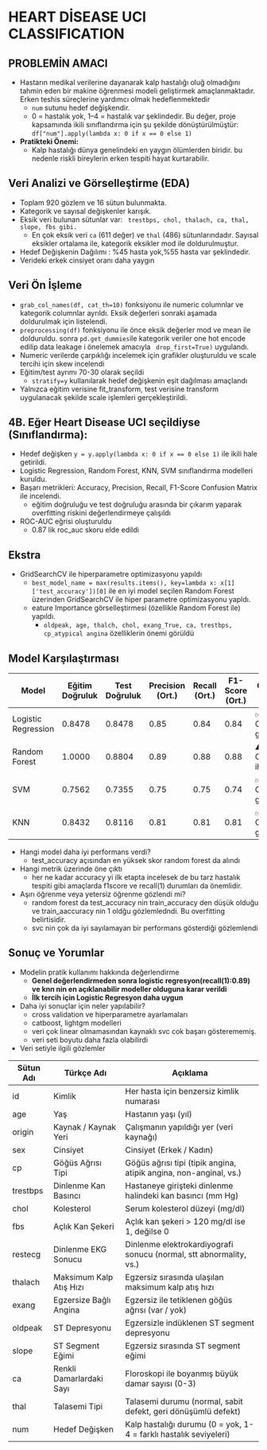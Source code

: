 # HEART DİSEASE UCI CLASSIFICATION

## PROBLEMİN AMACI
*  Hastarın medikal verilerine dayanarak kalp hastalığı oluğ olmadığını tahmin eden bir makine öğrenmesi modeli geliştirmek amaçlanmaktadır. Erken teshis süreçlerine yardımcı olmak hedeflenmektedir
    *  ``num`` sutunu hedef değişkendir.
    *    0 = hastalık yok, 1–4 = hastalık var şeklindedir. Bu değer, proje kapsamında ikili sınıflandırma için şu şekilde dönüştürülmüştür:  
    ``df["num"].apply(lambda x: 0 if x == 0 else 1)``
* **Pratikteki Önemi:** 
    *   Kalp hastalığı dünya genelindeki en yaygın ölümlerden biridir. bu nedenle riskli bireylerin erken tespiti hayat kurtarabilir.

##  Veri Analizi ve Görselleştirme (EDA)
*   Toplam 920 gözlem ve 16 sütun bulunmakta.
*   Kategorik ve sayısal değişkenler karışık.
*   Eksik veri bulunan sütunlar var: `` trestbps, chol, thalach, ca, thal, slope, fbs gibi.``
    *   En çok eksik veri ``ca`` (611 değer) ve ``thal`` (486) sütunlarındadır. Sayısal eksikler ortalama ile, kategorik eksikler mod ile doldurulmuştur.
*   Hedef Değişkenin Dağılımı : %45 hasta yok,%55 hasta var şeklindedir.
*   Verideki erkek cinsiyet oranı daha yaygın

## Veri Ön İşleme
* ``grab_col_names(df, cat_th=10)`` fonksiyonu ile numeric columnlar ve kategorik columnlar ayrıldı. Eksik değerleri sonraki aşamada doldurulmak için listelendi.
* ``preprocessing(df)`` fonksiyonu ile önce eksik değerler mod ve mean ile dolduruldu. sonra ``pd.get_dummies``ile kategorik veriler one hot encode edilip data leakage i önelemek amacıyla `` drop_first=True)`` uygulandı.
* Numeric verilerde çarpıklığı incelemek için grafikler oluşturuldu ve scale tercihi için skew incelendi
* Eğitim/test ayrımı 70-30 olarak seçildi
    *   ``stratify=y`` kullanılarak hedef değişkenin eşit dağılması amaçlandı
* Yalnızca eğitim verisine fit_transform,  test verisine transform uygulanacak şekilde scale işlemleri gerçekleştirildi.

## 4B. Eğer Heart Disease UCI seçildiyse (Sınıflandırma):
* Hedef değişken ``y = y.apply(lambda x: 0 if x == 0 else 1)`` ile ikili hale getirildi.
* Logistic Regression, Random Forest, KNN, SVM 
sınıflandırma modelleri kuruldu.
* Başarı metrikleri: Accuracy, Precision, Recall, F1-Score Confusion Matrix ile incelendi.
    *   eğitim doğruluğu ve test doğruluğu arasında bir çıkarım yaparak overfitting riskini değerlendirmeye çalışıldı
* ROC-AUC eğrisi oluşturuldu
    *  0.87 lik roc_auc skoru elde edildi


## Ekstra
* GridSearchCV ile hiperparametre optimizasyonu yapıldı
    *   ``best_model_name = max(results.items(), key=lambda x: x[1]['test_accuracy'])[0]`` ile en iyi model seçilen Random Forest üzerinden GridSearchCV ile hiper parametre optimizasyonu yapldı.
    *   eature Importance görselleştirmesi (özellikle Random Forest ile) yapıldı.
        * ``oldpeak, age, thalch, chol, exang_True, ca, trestbps, cp_atypical angina`` özelliklerin önemi görüldü

## Model Karşılaştırması

| Model               | Eğitim Doğruluk | Test Doğruluk | Precision (Ort.) | Recall (Ort.) | F1-Score (Ort.) | Overfitting Durumu            |
|---------------------|-----------------|---------------|------------------|---------------|-----------------|------------------------------|
| Logistic Regression  | 0.8478          | 0.8478        | 0.85             | 0.84          | 0.84            | ✅ Overfitting görünmüyor     |
| Random Forest       | 1.0000          | 0.8804        | 0.89             | 0.88          | 0.88            | ⚠️ Overfitting ihtimali var   |
| SVM                 | 0.7562          | 0.7355        | 0.75             | 0.75          | 0.74            | ✅ Overfitting görünmüyor     |
| KNN                 | 0.8432          | 0.8116        | 0.81             | 0.81          | 0.81            | ✅ Overfitting görünmüyor     |


* Hangi model daha iyi performans verdi?
    * test_accuracy açısından en yüksek skor random forest da alındı
* Hangi metrik üzerinde öne çıktı
    * her ne kadar accuracy yi ilk etapta incelesek de bu tarz hastalık tespiti gibi amaçlarda f1score ve recall(1) durumları da önemlidir.
* Aşırı öğrenme veya yetersiz öğrenme gözlendi mi?
    * random forest da test_accuracy nin train_accuracy den düşük olduğu ve train_aaccuracy nin 1 oldğu gözlemledndi. Bu overfitting belirtisidir.
    * svc nin çok da iyi sayılamayan bir performans gösterdiği gözlemlendi

## Sonuç ve Yorumlar
* Modelin pratik kullanımı hakkında değerlendirme
    * **Genel değerlendirmeden sonra logistic regresyon(recall(1):0.89) ve knn nin en açıklanabilir modeller olduguna karar verildi**
    * **İlk tercih için Logistic Regresyon daha uygun**
* Daha iyi sonuçlar için neler yapılabilir?
    * cross validation ve hiperparametre ayarlamaları
    * catboost, lightgm modelleri
    * veri çok linear olmamasından kaynaklı svc cok başarı gösterememiş.
    * veri seti boyutu daha fazla olabilirdi
* Veri setiyle ilgili gözlemler

| Sütun Adı | Türkçe Adı              | Açıklama                                                             |
|-----------|-------------------------|----------------------------------------------------------------------|
| id        | Kimlik                  | Her hasta için benzersiz kimlik numarası                             |
| age       | Yaş                     | Hastanın yaşı (yıl)                                                  |
| origin    | Kaynak / Kaynak Yeri    | Çalışmanın yapıldığı yer (veri kaynağı)                              |
| sex       | Cinsiyet                | Cinsiyet (Erkek / Kadın)                                             |
| cp        | Göğüs Ağrısı Tipi       | Göğüs ağrısı tipi (tipik angina, atipik angina, non-anginal, vs.)    |
| trestbps  | Dinlenme Kan Basıncı    | Hastaneye girişteki dinlenme halindeki kan basıncı (mm Hg)           |
| chol      | Kolesterol              | Serum kolesterol düzeyi (mg/dl)                                      |
| fbs       | Açlık Kan Şekeri        | Açlık kan şekeri > 120 mg/dl ise 1, değilse 0                        |
| restecg   | Dinlenme EKG Sonucu     | Dinlenme elektrokardiyografi sonucu (normal, stt abnormality, vs.)   |
| thalach   | Maksimum Kalp Atış Hızı | Egzersiz sırasında ulaşılan maksimum kalp atış hızı                  |
| exang     | Egzersize Bağlı Angina  | Egzersiz ile tetiklenen göğüs ağrısı (var / yok)                     |
| oldpeak   | ST Depresyonu           | Egzersizle indüklenen ST segment depresyonu                          |
| slope     | ST Segment Eğimi        | Egzersiz sırasında ST segment eğimi                                  |
| ca        | Renkli Damarlardaki Sayı| Floroskopi ile boyanmış büyük damar sayısı (0-3)                     |
| thal      | Talasemi Tipi           | Talasemi durumu (normal, sabit defekt, geri dönüşümlü defekt)        |
| num       | Hedef Değişken          | Kalp hastalığı durumu (0 = yok, 1-4 = farklı hastalık seviyeleri)    |

